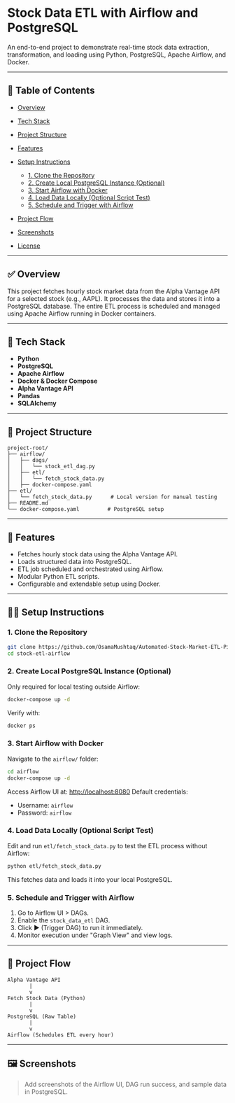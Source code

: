 # Stock Data ETL with Airflow and PostgreSQL

An end-to-end project to demonstrate real-time stock data extraction, transformation, and loading using Python, PostgreSQL, Apache Airflow, and Docker.

---

## 📌 Table of Contents

* [Overview](#overview)
* [Tech Stack](#tech-stack)
* [Project Structure](#project-structure)
* [Features](#features)
* [Setup Instructions](#setup-instructions)

  * [1. Clone the Repository](#1-clone-the-repository)
  * [2. Create Local PostgreSQL Instance (Optional)](#2-create-local-postgresql-instance-optional)
  * [3. Start Airflow with Docker](#3-start-airflow-with-docker)
  * [4. Load Data Locally (Optional Script Test)](#4-load-data-locally-optional-script-test)
  * [5. Schedule and Trigger with Airflow](#5-schedule-and-trigger-with-airflow)
* [Project Flow](#project-flow)
* [Screenshots](#screenshots)
* [License](#license)

---

## ✅ Overview

This project fetches hourly stock market data from the Alpha Vantage API for a selected stock (e.g., AAPL). It processes the data and stores it into a PostgreSQL database. The entire ETL process is scheduled and managed using Apache Airflow running in Docker containers.

---

## 🧰 Tech Stack

* **Python**
* **PostgreSQL**
* **Apache Airflow**
* **Docker & Docker Compose**
* **Alpha Vantage API**
* **Pandas**
* **SQLAlchemy**

---

## 📁 Project Structure

```
project-root/
├── airflow/
│   ├── dags/
│   │   └── stock_etl_dag.py
│   ├── etl/
│   │   └── fetch_stock_data.py
│   ├── docker-compose.yaml
├── etl/
│   └── fetch_stock_data.py      # Local version for manual testing
├── README.md
└── docker-compose.yaml         # PostgreSQL setup
```

---

## 🌟 Features

* Fetches hourly stock data using the Alpha Vantage API.
* Loads structured data into PostgreSQL.
* ETL job scheduled and orchestrated using Airflow.
* Modular Python ETL scripts.
* Configurable and extendable setup using Docker.

---

## 🧑‍💻 Setup Instructions

### 1. Clone the Repository

```bash
git clone https://github.com/OsamaMushtaq/Automated-Stock-Market-ETL-Pipeline-with-Airflow-and-PostgreSQL.git
cd stock-etl-airflow
```

### 2. Create Local PostgreSQL Instance (Optional)

Only required for local testing outside Airflow:

```bash
docker-compose up -d
```

Verify with:

```bash
docker ps
```

### 3. Start Airflow with Docker

Navigate to the `airflow/` folder:

```bash
cd airflow
docker-compose up -d
```

Access Airflow UI at: [http://localhost:8080](http://localhost:8080)
Default credentials:

* Username: `airflow`
* Password: `airflow`

### 4. Load Data Locally (Optional Script Test)

Edit and run `etl/fetch_stock_data.py` to test the ETL process without Airflow:

```bash
python etl/fetch_stock_data.py
```

This fetches data and loads it into your local PostgreSQL.

### 5. Schedule and Trigger with Airflow

1. Go to Airflow UI > DAGs.
2. Enable the `stock_data_etl` DAG.
3. Click ▶️ (Trigger DAG) to run it immediately.
4. Monitor execution under "Graph View" and view logs.

---

## 🔁 Project Flow

```text
Alpha Vantage API
       |
       v
Fetch Stock Data (Python)
       |
       v
PostgreSQL (Raw Table)
       |
       v
Airflow (Schedules ETL every hour)
```

---

## 🖼️ Screenshots

> Add screenshots of the Airflow UI, DAG run success, and sample data in PostgreSQL.

